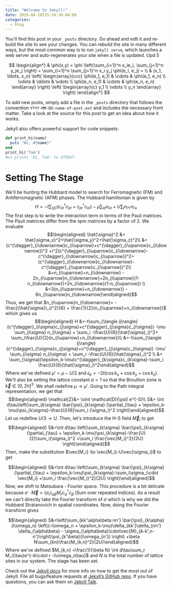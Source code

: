 ```yaml
---
title: "Welcome to Jekyll!"
date: 2019-04-18T15:34:30-04:00
categories:
  - blog
---
```


You'll find this post in your `_posts` directory. Go ahead and edit it and re-build the site to see your changes. You can rebuild the site in many different ways, but the most common way is to run `jekyll serve`, which launches a web server and auto-regenerates your site when a file is updated. Upd 5

$$
\begin{align*}
  & \phi(x,y) = \phi \left(\sum_{i=1}^n x_ie_i, \sum_{j=1}^n y_je_j \right)
  = \sum_{i=1}^n \sum_{j=1}^n x_i y_j \phi(e_i, e_j) = \\
  & (x_1, \ldots, x_n) \left( \begin{array}{ccc}
      \phi(e_1, e_1) & \cdots & \phi(e_1, e_n) \\
      \vdots & \ddots & \vdots \\
      \phi(e_n, e_1) & \cdots & \phi(e_n, e_n)
    \end{array} \right)
  \left( \begin{array}{c}
      y_1 \\
      \vdots \\
      y_n
    \end{array} \right)
\end{align*}
$$

To add new posts, simply add a file in the `_posts` directory that follows the convention `YYYY-MM-DD-name-of-post.ext` and includes the necessary front matter. Take a look at the source for this post to get an idea about how it works.

Jekyll also offers powerful support for code snippets:

```ruby
def print_hi(name)
  puts "Hi, #{name}"
end
print_hi('Tom')
#=> prints 'Hi, Tom' to STDOUT.
```

# Setting The Stage
We'll be hunting the Hubbard model to search for Ferromagnetic (FM) and Antiferromagnetic (AFM) phases. The Hubbard hamiltonian is given by
$$H=-t\sum_{\langle ij\rangle}(c^{\dagger}_{i\sigma}c_{j\sigma}+c^{\dagger}_{j\sigma}c_{i\sigma}) -\mu \sum_{i\sigma} n_{i\sigma} +U \sum_i n_{i\uparrow}n_{i\downarrow}$$
The first step is to write the interaction term in terms of the Pauli
matrices. The Pauli matrices differ from the spin matrices by a factor
of $2$. We evaluate 
$$\begin{aligned}
\hat{\sigma}^2 &= \hat{\sigma_x}^2+\hat{\sigma_y}^2+\hat{\sigma_z}^2\\
&=(c^{\dagger}_{i\downarrow}c_{i\uparrow}+c^{\dagger}_{i\uparrow}c_{i\downarrow})^2 +i^2(c^{\dagger}_{i\uparrow}c_{i\downarrow}-c^{\dagger}_{i\downarrow}c_{i\uparrow})^2+(c^{\dagger}_{i\downarrow}c_{i\downarrow}-c^{\dagger}_{i\uparrow}c_{i\uparrow})^2\\
&=n_{i\uparrow}+n_{i\downarrow} - 2n_{i\uparrow}n_{i\downarrow}+2n_{i\uparrow}(1-n_{i\downarrow})+2n_{i\downarrow}(1-n_{i\uparrow}) \\
&=3(n_{i\uparrow}+n_{i\downarrow}) - 6n_{i\uparrow}n_{i\downarrow}\end{aligned}$$
Thus, we get that
$n_{i\uparrow}n_{i\downarrow}= -\frac{(\hat{\sigma}\_i)^2}{6} + \frac{1}{2}(n_{i\uparrow}+n_{i\downarrow})$
which gives us $$\begin{aligned}
 H &=-t\sum_{\langle ij\rangle}(c^{\dagger}_{i\sigma}c_{j\sigma}+c^{\dagger}_{j\sigma}c_{i\sigma}) -\mu \sum_{i\sigma} n_{i\sigma} + \sum_i -\frac{U}{6}(\hat{\sigma}_i)^2+ \sum_i\frac{U}{2}(n_{i\uparrow}+n_{i\downarrow})\\
&=-t\sum_{\langle ij\rangle}(c^{\dagger}_{i\sigma}c_{j\sigma}+c^{\dagger}_{j\sigma}c_{i\sigma}) -\mu' \sum_{i\sigma} n_{i\sigma} + \sum_i -\frac{U}{6}(\hat{\sigma}_i)^2 \\
&= \sum_{\sigma}(\epsilon_k-\mu)c^{\dagger}_{k\sigma}c_{k\sigma}-\sum_i \frac{U}{6}(\hat{\sigma}_i)^2\end{aligned}$$
Where we've defined $\mu'=\mu-U/2$ and
$\epsilon_k = -2t(\cos{k_x}+\cos{k_y}+\cos{k_z})$. We'll also be setting
the lattice constant $a=1$ so that the Broullion zone is
$\vec{k}\in [0,2\pi]^3$. We shall redefine $\mu \to \mu'$. Going to the
Path integral representation, we get that $$\begin{aligned}
    \mathcal{Z}&= \oint \mathcal{D}(\psi) e^{-S}\\
    S&= \int d\tau\left(\sum_{k\sigma} \bar{\psi}_{k\sigma} (\partial_{\tau} + \epsilon_k-\mu)\psi_{k\sigma}-\frac{U}{6}\sum_i (\sigma_i)^2 \right)\end{aligned}$$
Let us redefine $U/3 \to U$. Then, let's introduce the H-S field
$\vec{M}_i$ to get $$\begin{aligned}
    S&=\int d\tau \left(\sum_{k\sigma} \bar{\psi}_{k\sigma} (\partial_{\tau} + \epsilon_k-\mu)\psi_{k\sigma}-\frac{U}{2}\sum_i(\sigma_i)^2 +\sum_i \frac{\vec{M_i}^2}{2U}  \right)\end{aligned}$$
Then, make the substitution $\vec{M_i} \to \vec{M_i}-U\vec{\sigma_i}$ to
get

$$\begin{aligned}
    S&=\int d\tau \left(\sum_{k\sigma} \bar{\psi}_{k\sigma} (\partial_{\tau} + \epsilon_k-\mu)\psi_{k\sigma}-\sum_i\sigma_i\cdot \vec{M_i} +\sum_i \frac{\vec{M_i}^2}{2U}  \right)\end{aligned}$$
Now, we shift to Matsubara - Fourier space. This procedure is a bit
delicate because
$\sigma\cdot \vec{M} = (\sigma_r)_{\alpha\beta} M_r c^{\dagger}_{\alpha}c_{\beta}$
(Sum over repeated indices). As a result we can't directly take the
Fourier transform of $\sigma$ which is why we did the Hubbard
Stratanovich in spatial coordinates. Now, doing the Fourier transform
gives

$$\begin{aligned}
    S&=\left(\sum_{kk'\alpha\beta nn'} \bar{\psi}_{k\alpha}(i\omega_n) \left((-i\omega_n + \epsilon_k-\mu)\delta_{kk'}\delta_{nn'} \delta_{\alpha\beta} - \sigma_{\alpha\beta}\cdot\vec{M}_{k-k',n-n'}\right)\psi_{k'\beta}(i\omega_{n'}) \right)  +\beta N\sum_{kn}\frac{M_{k,n}^2}{2U}\end{aligned}$$
Where we've defined
$M_{k,n} =\frac{1}{\beta N} \int d\tau\sum_r M_i(\tau)e^{-ik\cdot r -i\omega_n\tau}$
and $N$ is the total number of lattice sites in our system. The stage
has been set.

Check out the [Jekyll docs][jekyll-docs] for more info on how to get the most out of Jekyll. File all bugs/feature requests at [Jekyll’s GitHub repo][jekyll-gh]. If you have questions, you can ask them on [Jekyll Talk][jekyll-talk].

[jekyll-docs]: https://jekyllrb.com/docs/home
[jekyll-gh]:   https://github.com/jekyll/jekyll
[jekyll-talk]: https://talk.jekyllrb.com/
